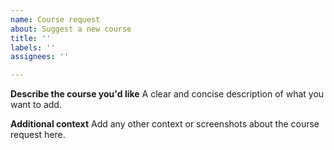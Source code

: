 ```yaml
---
name: Course request
about: Suggest a new course
title: ''
labels: ''
assignees: ''

---
```


**Describe the course you'd like**
A clear and concise description of what you want to add.

**Additional context**
Add any other context or screenshots about the course request here.
